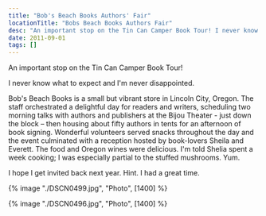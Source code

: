 ```yaml
---
title: "Bob's Beach Books Authors' Fair"
locationTitle: "Bobs Beach Books Authors Fair"
desc: "An important stop on the Tin Can Camper Book Tour! I never know what to expect and I'm never disappointed."
date: 2011-09-01
tags: []
---
```

An important stop on the Tin Can Camper Book Tour!

I never know what to expect and I'm never disappointed.

Bob's Beach Books is a small but vibrant store in Lincoln City, Oregon. The staff orchestrated a delightful day for
readers and writers, scheduling two morning talks with authors and publishers at the Bijou Theater - just down the
block – then housing about fifty authors in tents for an afternoon of book signing. Wonderful volunteers served snacks
throughout the day and the event culminated with a reception hosted by book-lovers Sheila and Everett. The food and
Oregon wines were delicious. I'm told Shelia spent a week cooking; I was especially partial to the stuffed mushrooms.
Yum.

I hope I get invited back next year. Hint. I had a great time.

{% image "./DSCN0499.jpg", "Photo", [1400] %}

{% image "./DSCN0496.jpg", "Photo", [1400] %}
